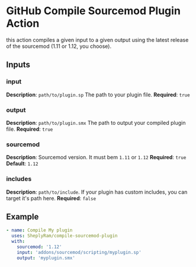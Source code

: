 # GitHub Compile Sourcemod Plugin Action

this action compiles a given input to a given output using the latest release of the sourcemod (1.11 or 1.12, you choose).

## Inputs

### input

**Description**: `path/to/plugin.sp` The path to your plugin file.
**Required**: `true`

### output

**Description**: `path/to/plugin.smx` The path to output your compiled plugin file.
**Required**: `true`

### sourcemod

**Description**: Sourcemod version. It must bem `1.11` or `1.12`
**Required**: `true`
**Default**: `1.12`

### includes

**Description**: `path/to/include`. If your plugin has custom includes, you can target it's path here.
**Required**: `false`


## Example

```yml
- name: Compile My plugin
  uses: SheplyRam/compile-sourcemod-plugin
  with:
    sourcemod: '1.12'
    input: 'addons/sourcemod/scripting/myplugin.sp'
    output: 'myplugin.smx'
```
